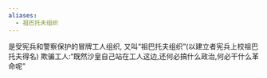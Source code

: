 ```yaml
---
aliases:
  - 祖巴托夫组织
---
```

是受宪兵和警察保护的冒牌工人组织, 又叫“祖巴托夫组织”(以建立者宪兵上校祖巴托夫得名)
欺骗工人:“既然沙皇自己站在工人这边,还何必搞什么政治,何必干什么革命呢”
